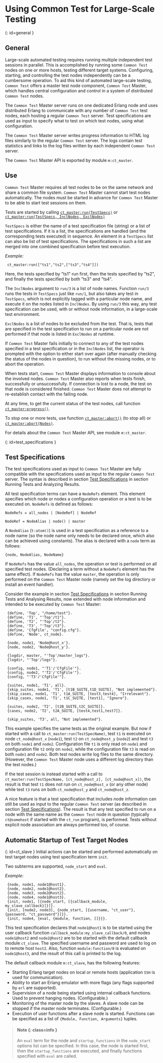 # Using Common Test for Large-Scale Testing

[](){: id=general }
## General

Large-scale automated testing requires running multiple independent test sessions in parallel. This is accomplished by running some `Common Test` nodes on one or more hosts, testing different target systems. Configuring, starting, and controlling the test nodes independently can be a cumbersome operation. To aid this kind of automated large-scale testing, `Common Test` offers a master test node component, `Common Test` Master, which handles central configuration and control in a system of distributed `Common Test` nodes.

The `Common Test` Master server runs on one dedicated Erlang node and uses distributed Erlang to communicate with any number of `Common Test` test nodes, each hosting a regular `Common Test` server. Test specifications are used as input to specify what to test on which test nodes, using what configuration.

The `Common Test` Master server writes progress information to HTML log files similarly to the regular `Common Test` server. The logs contain test statistics and links to the log files written by each independent `Common Test` server.

The `Common Test` Master API is exported by module `m:ct_master`.

## Use

`Common Test` Master requires all test nodes to be on the same network and share a common file system. `Common Test` Master cannot start test nodes automatically. The nodes must be started in advance for `Common Test` Master to be able to start test sessions on them.

Tests are started by calling [`ct_master:run(TestSpecs)`](`ct_master:run/1`) or [`ct_master:run(TestSpecs, InclNodes, ExclNodes)`](`ct_master:run/3`)

`TestSpecs` is either the name of a test specification file (string) or a list of test specifications. If it is a list, the specifications are handled (and the corresponding tests executed) in sequence. An element in a `TestSpecs` list can also be list of test specifications. The specifications in such a list are merged into one combined specification before test execution.

*Example:*

```text
 ct_master:run(["ts1","ts2",["ts3","ts4"]])
```

Here, the tests specified by "ts1" run first, then the tests specified by "ts2", and finally the tests specified by both "ts3" and "ts4".

The `InclNodes` argument to `run/3` is a list of node names. Function `run/3` runs the tests in `TestSpecs` just like `run/1`, but also takes any test in `TestSpecs`, which is not explicitly tagged with a particular node name, and execute it on the nodes listed in `InclNodes`. By using `run/3` this way, any test specification can be used, with or without node information, in a large-scale test environment.

`ExclNodes` is a list of nodes to be excluded from the test. That is, tests that are specified in the test specification to run on a particular node are not performed if that node is listed in `ExclNodes` at runtime.

If `Common Test` Master fails initially to connect to any of the test nodes specified in a test specification or in the `InclNodes` list, the operator is prompted with the option to either start over again (after manually checking the status of the nodes in question), to run without the missing nodes, or to abort the operation.

When tests start, `Common Test` Master displays information to console about the involved nodes. `Common Test` Master also reports when tests finish, successfully or unsuccessfully. If connection is lost to a node, the test on that node is considered finished. `Common Test` Master does not attempt to re-establish contact with the failing node.

At any time, to get the current status of the test nodes, call function [`ct_master:progress()`](`ct_master:progress/0`).

To stop one or more tests, use function [`ct_master:abort()`](`ct_master:abort/0`) (to stop all) or [`ct_master:abort(Nodes)`](`ct_master:abort/1`).

For details about the `Common Test` Master API, see module `m:ct_master`.

[](){: id=test_specifications }
## Test Specifications

The test specifications used as input to `Common Test` Master are fully compatible with the specifications used as input to the regular `Common Test` server. The syntax is described in section [Test Specifications](run_test_chapter.md#test_specifications) in section Running Tests and Analyzing Results.

All test specification terms can have a `NodeRefs` element. This element specifies which node or nodes a configuration operation or a test is to be executed on. `NodeRefs` is defined as follows:

`NodeRefs = all_nodes | [NodeRef] | NodeRef`

`NodeRef = NodeAlias | node() | master`

A `NodeAlias` (`t:atom()`) is used in a test specification as a reference to a node name (so the node name only needs to be declared once, which also can be achieved using constants). The alias is declared with a `node` term as follows:

`{node, NodeAlias, NodeName}`

If `NodeRefs` has the value `all_nodes`, the operation or test is performed on all specified test nodes. (Declaring a term without a `NodeRefs` element has the same effect). If `NodeRefs` has the value `master`, the operation is only performed on the `Common Test` Master node (namely set the log directory or install an event handler).

Consider the example in section [Test Specifications](run_test_chapter.md#test_specifications) in section Running Tests and Analysing Results, now extended with node information and intended to be executed by `Common Test` Master:

```text
 {define, 'Top', "/home/test"}.
 {define, 'T1', "'Top'/t1"}.
 {define, 'T2', "'Top'/t2"}.
 {define, 'T3', "'Top'/t3"}.
 {define, 'CfgFile', "config.cfg"}.
 {define, 'Node', ct_node}.

 {node, node1, 'Node@host_x'}.
 {node, node2, 'Node@host_y'}.

 {logdir, master, "'Top'/master_logs"}.
 {logdir, "'Top'/logs"}.

 {config, node1, "'T1'/'CfgFile'"}.
 {config, node2, "'T2'/'CfgFile'"}.
 {config, "'T3'/'CfgFile'"}.

 {suites, node1, 'T1', all}.
 {skip_suites, node1, 'T1', [t1B_SUITE,t1D_SUITE], "Not implemented"}.
 {skip_cases, node1, 'T1', t1A_SUITE, [test3,test4], "Irrelevant"}.
 {skip_cases, node1, 'T1', t1C_SUITE, [test1], "Ignore"}.

 {suites, node2, 'T2', [t2B_SUITE,t2C_SUITE]}.
 {cases, node2, 'T2', t2A_SUITE, [test4,test1,test7]}.

 {skip_suites, 'T3', all, "Not implemented"}.
```

This example specifies the same tests as the original example. But now if started with a call to `ct_master:run(TestSpecName)`, test `t1` is executed on node `ct_node@host_x` (`node1`), test `t2` on `ct_node@host_y` (`node2`) and test `t3` on both `node1` and `node2`. Configuration file `t1` is only read on `node1` and configuration file `t2` only on `node2`, while the configuration file `t3` is read on both `node1` and `node2`. Both test nodes write log files to the same directory. (However, the `Common Test` Master node uses a different log directory than the test nodes.)

If the test session is instead started with a call to `ct_master:run(TestSpecName, [ct_node@host_z], [ct_node@host_x])`, the result is that test `t1` does not run on `ct_node@host_x` (or any other node) while test `t3` runs on both `ct_node@host_y` and `ct_node@host_z`.

A nice feature is that a test specification that includes node information can still be used as input to the regular `Common Test` server (as described in section [Test Specifications](run_test_chapter.md#test_specifications)). The result is that any test specified to run on a node with the same name as the `Common Test` node in question (typically `ct@somehost` if started with the `ct_run` program), is performed. Tests without explicit node association are always performed too, of course.

## Automatic Startup of Test Target Nodes

[](){: id=ct_slave }
Initial actions can be started and performed automatically on test target nodes using test specification term `init`.

Two subterms are supported, `node_start` and `eval`.

*Example:*

```text
 {node, node1, node1@host1}.
 {node, node2, node1@host2}.
 {node, node3, node2@host2}.
 {node, node4, node1@host3}.
 {init, node1, [{node_start, [{callback_module, my_slave_callback}]}]}.
 {init, [node2, node3], {node_start, [{username, "ct_user"}, {password, "ct_password"}]}}.
 {init, node4, {eval, {module, function, []}}}.
```

This test specification declares that `node1@host1` is to be started using the user callback function `callback_module:my_slave_callback/0`, and nodes `node1@host2` and `node2@host2` are to be started with the default callback module `ct_slave`. The specified username and password are used to log on to remote host `host2`. Also, function `module:function/0` is evaluated on `node1@host3`, and the result of this call is printed to the log.

The default callback module `m:ct_slave`, has the following features:

* Starting Erlang target nodes on local or remote hosts (application `SSH` is used for communication).
* Ability to start an Erlang emulator with more flags (any flags supported by `erl` are supported).
* Supervision of a node being started using internal callback functions. Used to prevent hanging nodes. (Configurable.)
* Monitoring of the master node by the slaves. A slave node can be stopped if the master node terminates. (Configurable.)
* Execution of user functions after a slave node is started. Functions can be specified as a list of `{Module, Function, Arguments}` tuples.

> #### Note {: class=info }
> An `eval` term for the node and `startup_functions` in the `node_start` options list can be specified. In this case, the node is started first, then the `startup_functions` are executed, and finally functions specified with `eval` are called.
